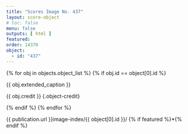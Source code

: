 ```yaml
---
title: "Scores Image No. 437"
layout: score-object
# toc: false
menu: false
outputs: [ html ]
featured: 
order: 14370
object:
  - id: "437"
---
```


{% for obj in objects.object_list %}
{% if obj.id == object[0].id %}

{{ obj.extended_caption }}

{{ obj.credit }} {.object-credit}

{% endif %}
{% endfor %}

<div class="object-credit object-url is-print-only">

{{ publication.url }}image-index/{{ object[0].id }}/ {% if featured %}*{% endif %}

</div>
